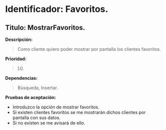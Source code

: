 Identificador: Favoritos.
================================
Titulo: MostrarFavoritos.
-------------------------

**Descripción:**
>Como cliente quiero poder mostrar por pantalla los clientes favoritos.

**Prioridad:**
>10.

**Dependencias:**
>Búsqueda, Insertar.

**Pruebas de aceptación:**
+ Introduzco la opción de mostrar favoritos.
+ Si existen clientes favoritos se me mostrarán dichos clientes por pantalla con sus datos.
+ Si no existen se me avisará de ello.

